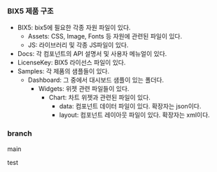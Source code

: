 ### BIX5 제품 구조
- BIX5: bix5에 필요한 각종 자원 파일이 있다.
    - Assets: CSS, Image, Fonts 등 자원에 관련된 파일이 있다.
    - JS: 라이브러리 및 각종 JS파일이 있다.
- Docs: 각 컴포넌트의 API 설명서 및 사용자 메뉴얼이 있다.
- LicenseKey: BIX5 라이선스 파일이 있다.
- Samples: 각 제품의 샘플들이 있다.
    - Dashboard: 그 중에서 대시보드 샘플이 있는 폴더다.
        - Widgets: 위젯 관련 파일들이 있다.
            - Chart: 차트 위젯과 관련된 파일이 있다.
                - data: 컴포넌트 데이터 파일이 있다. 확장자는 json이다.
                - layout: 컴포넌트 레이아웃 파일이 있다. 확장자는 xml이다.

### branch
main

test